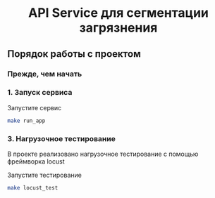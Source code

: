<h1 align="center">API Service для сегментации загрязнения</h1>



## Порядок работы с проектом

### Прежде, чем начать


### 1. Запуск сервиса

Запустите сервис
```bash
make run_app
```

### 3. Нагрузочное тестирование

В проекте реализовано нагрузочное тестирование с помощью фреймворка locust


Запустите тестирование
```bash
make locust_test
```